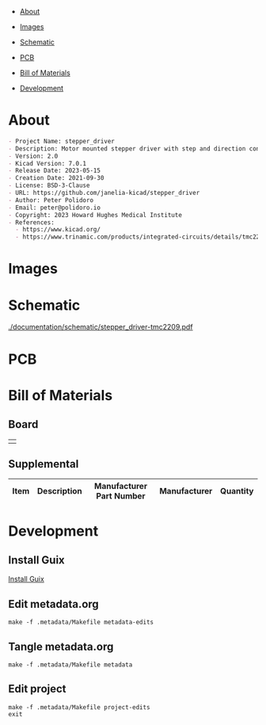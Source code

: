 - [About](#orgd6aec68)
- [Images](#org726320d)
- [Schematic](#org41b7090)
- [PCB](#org11712f2)
- [Bill of Materials](#org9e85b7f)
- [Development](#org90e2f53)

    <!-- This file is generated automatically from metadata -->
    <!-- File edits may be overwritten! -->


<a id="orgd6aec68"></a>

# About

```markdown
- Project Name: stepper_driver
- Description: Motor mounted stepper driver with step and direction controls and a UART interface.
- Version: 2.0
- Kicad Version: 7.0.1
- Release Date: 2023-05-15
- Creation Date: 2021-09-30
- License: BSD-3-Clause
- URL: https://github.com/janelia-kicad/stepper_driver
- Author: Peter Polidoro
- Email: peter@polidoro.io
- Copyright: 2023 Howard Hughes Medical Institute
- References:
  - https://www.kicad.org/
  - https://www.trinamic.com/products/integrated-circuits/details/tmc2209-la/
```


<a id="org726320d"></a>

# Images


<a id="org41b7090"></a>

# Schematic

[./documentation/schematic/stepper\_driver-tmc2209.pdf](./documentation/schematic/stepper_driver-tmc2209.pdf)


<a id="org11712f2"></a>

# PCB


<a id="org9e85b7f"></a>

# Bill of Materials


## Board

|    |
|--- |
|  |


## Supplemental

| Item | Description | Manufacturer Part Number | Manufacturer | Quantity |
|---- |----------- |------------------------ |------------ |-------- |


<a id="org90e2f53"></a>

# Development


## Install Guix

[Install Guix](https://guix.gnu.org/manual/en/html_node/Binary-Installation.html)


## Edit metadata.org

    make -f .metadata/Makefile metadata-edits


## Tangle metadata.org

    make -f .metadata/Makefile metadata


## Edit project

    make -f .metadata/Makefile project-edits
    exit
